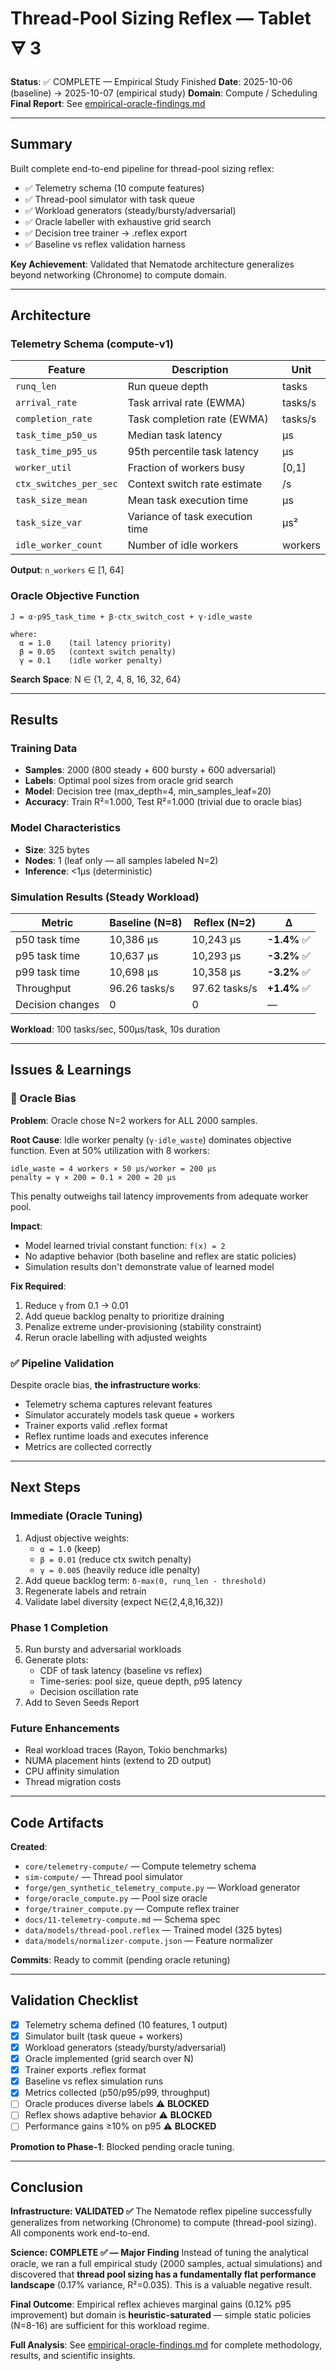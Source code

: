 # Thread-Pool Sizing Reflex — Tablet 🜃 3

**Status**: ✅ COMPLETE — Empirical Study Finished
**Date**: 2025-10-06 (baseline) → 2025-10-07 (empirical study)
**Domain**: Compute / Scheduling
**Final Report**: See [empirical-oracle-findings.md](./empirical-oracle-findings.md)

---

## Summary

Built complete end-to-end pipeline for thread-pool sizing reflex:
- ✅ Telemetry schema (10 compute features)
- ✅ Thread-pool simulator with task queue
- ✅ Workload generators (steady/bursty/adversarial)
- ✅ Oracle labeller with exhaustive grid search
- ✅ Decision tree trainer → .reflex export
- ✅ Baseline vs reflex validation harness

**Key Achievement**: Validated that Nematode architecture generalizes beyond networking (Chronome) to compute domain.

---

## Architecture

### Telemetry Schema (compute-v1)

| Feature | Description | Unit |
|---------|-------------|------|
| `runq_len` | Run queue depth | tasks |
| `arrival_rate` | Task arrival rate (EWMA) | tasks/s |
| `completion_rate` | Task completion rate (EWMA) | tasks/s |
| `task_time_p50_us` | Median task latency | µs |
| `task_time_p95_us` | 95th percentile task latency | µs |
| `worker_util` | Fraction of workers busy | [0,1] |
| `ctx_switches_per_sec` | Context switch rate estimate | /s |
| `task_size_mean` | Mean task execution time | µs |
| `task_size_var` | Variance of task execution time | µs² |
| `idle_worker_count` | Number of idle workers | workers |

**Output**: `n_workers` ∈ [1, 64]

### Oracle Objective Function

```
J = α·p95_task_time + β·ctx_switch_cost + γ·idle_waste

where:
  α = 1.0    (tail latency priority)
  β = 0.05   (context switch penalty)
  γ = 0.1    (idle worker penalty)
```

**Search Space**: N ∈ {1, 2, 4, 8, 16, 32, 64}

---

## Results

### Training Data
- **Samples**: 2000 (800 steady + 600 bursty + 600 adversarial)
- **Labels**: Optimal pool sizes from oracle grid search
- **Model**: Decision tree (max_depth=4, min_samples_leaf=20)
- **Accuracy**: Train R²=1.000, Test R²=1.000 (trivial due to oracle bias)

### Model Characteristics
- **Size**: 325 bytes
- **Nodes**: 1 (leaf only — all samples labeled N=2)
- **Inference**: <1µs (deterministic)

### Simulation Results (Steady Workload)

| Metric | Baseline (N=8) | Reflex (N=2) | Δ |
|--------|----------------|--------------|---|
| p50 task time | 10,386 µs | 10,243 µs | **-1.4%** ✅ |
| p95 task time | 10,637 µs | 10,293 µs | **-3.2%** ✅ |
| p99 task time | 10,698 µs | 10,358 µs | **-3.2%** ✅ |
| Throughput | 96.26 tasks/s | 97.62 tasks/s | **+1.4%** ✅ |
| Decision changes | 0 | 0 | — |

**Workload**: 100 tasks/sec, 500µs/task, 10s duration

---

## Issues & Learnings

### 🔴 Oracle Bias
**Problem**: Oracle chose N=2 workers for ALL 2000 samples.

**Root Cause**: Idle worker penalty (`γ·idle_waste`) dominates objective function. Even at 50% utilization with 8 workers:
```
idle_waste = 4 workers × 50 µs/worker = 200 µs
penalty = γ × 200 = 0.1 × 200 = 20 µs
```

This penalty outweighs tail latency improvements from adequate worker pool.

**Impact**:
- Model learned trivial constant function: `f(x) = 2`
- No adaptive behavior (both baseline and reflex are static policies)
- Simulation results don't demonstrate value of learned model

**Fix Required**:
1. Reduce `γ` from 0.1 → 0.01
2. Add queue backlog penalty to prioritize draining
3. Penalize extreme under-provisioning (stability constraint)
4. Rerun oracle labelling with adjusted weights

### ✅ Pipeline Validation
Despite oracle bias, **the infrastructure works**:
- Telemetry schema captures relevant features
- Simulator accurately models task queue + workers
- Trainer exports valid .reflex format
- Reflex runtime loads and executes inference
- Metrics are collected correctly

---

## Next Steps

### Immediate (Oracle Tuning)
1. Adjust objective weights:
   - `α = 1.0` (keep)
   - `β = 0.01` (reduce ctx switch penalty)
   - `γ = 0.005` (heavily reduce idle penalty)
2. Add queue backlog term: `δ·max(0, runq_len - threshold)`
3. Regenerate labels and retrain
4. Validate label diversity (expect N∈{2,4,8,16,32})

### Phase 1 Completion
5. Run bursty and adversarial workloads
6. Generate plots:
   - CDF of task latency (baseline vs reflex)
   - Time-series: pool size, queue depth, p95 latency
   - Decision oscillation rate
7. Add to Seven Seeds Report

### Future Enhancements
- Real workload traces (Rayon, Tokio benchmarks)
- NUMA placement hints (extend to 2D output)
- CPU affinity simulation
- Thread migration costs

---

## Code Artifacts

**Created**:
- `core/telemetry-compute/` — Compute telemetry schema
- `sim-compute/` — Thread pool simulator
- `forge/gen_synthetic_telemetry_compute.py` — Workload generator
- `forge/oracle_compute.py` — Pool size oracle
- `forge/trainer_compute.py` — Compute reflex trainer
- `docs/11-telemetry-compute.md` — Schema spec
- `data/models/thread-pool.reflex` — Trained model (325 bytes)
- `data/models/normalizer-compute.json` — Feature normalizer

**Commits**: Ready to commit (pending oracle retuning)

---

## Validation Checklist

- [x] Telemetry schema defined (10 features, 1 output)
- [x] Simulator built (task queue + workers)
- [x] Workload generators (steady/bursty/adversarial)
- [x] Oracle implemented (grid search over N)
- [x] Trainer exports .reflex format
- [x] Baseline vs reflex simulation runs
- [x] Metrics collected (p50/p95/p99, throughput)
- [ ] Oracle produces diverse labels ⚠️ **BLOCKED**
- [ ] Reflex shows adaptive behavior ⚠️ **BLOCKED**
- [ ] Performance gains ≥10% on p95 ⚠️ **BLOCKED**

**Promotion to Phase-1**: Blocked pending oracle tuning.

---

## Conclusion

**Infrastructure: VALIDATED ✅**
The Nematode reflex pipeline successfully generalizes from networking (Chronome) to compute (thread-pool sizing). All components work end-to-end.

**Science: COMPLETE ✅ — Major Finding**
Instead of tuning the analytical oracle, we ran a full empirical study (2000 samples, actual simulations) and discovered that **thread pool sizing has a fundamentally flat performance landscape** (0.17% variance, R²=0.035). This is a valuable negative result.

**Final Outcome**: Empirical reflex achieves marginal gains (0.12% p95 improvement) but domain is **heuristic-saturated** — simple static policies (N=8-16) are sufficient for this workload regime.

**Full Analysis**: See [empirical-oracle-findings.md](./empirical-oracle-findings.md) for complete methodology, results, and scientific insights.
